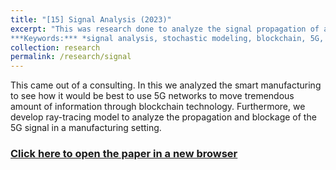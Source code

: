 ```yaml
---
title: "[15] Signal Analysis (2023)"
excerpt: "This was research done to analyze the signal propagation of a 5G signal in a manufacturing environment. It included a report on the blockchain technology to asses the implementation of blockchain in a manufacturing setting alongside a 5G network. Furthermore, we develop ray-tracing model to analyze the propagation and blockage of the 5G signal in a manufacturing setting.  *Pending publication*<br>
***Keywords:*** *signal analysis, stochastic modeling, blockchain, 5G, MATLAB, simulation, research*" #add this to add an image inside the "" <br/><img src='R001_padic/500x300.png'>
collection: research
permalink: /research/signal
---
```

This came out of a consulting. In this we analyzed the smart manufacturing to see how it would be best to use 5G networks to move tremendous amount of information through blockchain technology. Furthermore, we develop ray-tracing model to analyze the propagation and blockage of the 5G signal in a manufacturing setting. 


### [Click here to open the paper in a new browser](ds.pdf)
<object data="ds.pdf#view=fitH&toolbar=0" width="1000" height="1000" type='application/pdf' style='pointer-events: none'></object>


